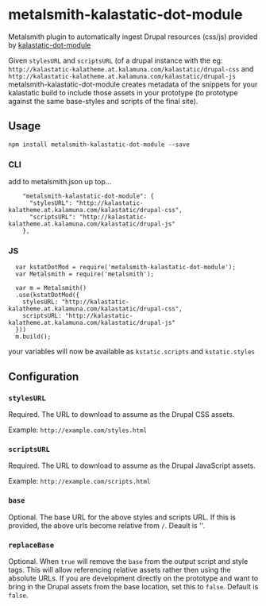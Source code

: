 # metalsmith-kalastatic-dot-module
Metalsmith plugin to automatically ingest Drupal resources (css/js) provided by [kalastatic-dot-module](https://www.drupal.org/sandbox/sonictruth/2624634)

Given ```stylesURL``` and ```scriptsURL``` (of a drupal instance with the  eg: ```http://kalastatic-kalatheme.at.kalamuna.com/kalastatic/drupal-css``` and ```http://kalastatic-kalatheme.at.kalamuna.com/kalastatic/drupal-js``` metalsmith-kalastatic-dot-module creates metadata of the snippets for your kalastatic build to include those assets in your prototype (to prototype against the same base-styles and scripts of the final site).

## Usage
```npm install metalsmith-kalastatic-dot-module --save```

### CLI
add to metalsmith.json up top…
```
    "metalsmith-kalastatic-dot-module": {
      "stylesURL": "http://kalastatic-kalatheme.at.kalamuna.com/kalastatic/drupal-css",
      "scriptsURL": "http://kalastatic-kalatheme.at.kalamuna.com/kalastatic/drupal-js"
    },
```

### JS
```
  var kstatDotMod = require('metalsmith-kalastatic-dot-module');
  var Metalsmith = require('metalsmith');

  var m = Metalsmith()
  .use(kstatDotMod({
    stylesURL: "http://kalastatic-kalatheme.at.kalamuna.com/kalastatic/drupal-css",
    scriptsURL: "http://kalastatic-kalatheme.at.kalamuna.com/kalastatic/drupal-js"
  }))
  m.build();
  ```
  
  your variables will now be available as
  ```kstatic.scripts``` and ```kstatic.styles```

## Configuration

### `stylesURL`

Required. The URL to download to assume as the Drupal CSS assets.

Example: `http://example.com/styles.html`

### `scriptsURL`

Required. The URL to download to assume as the Drupal JavaScript assets.

Example: `http://example.com/scripts.html`

### `base`

Optional. The base URL for the above styles and scripts URL. If this is provided, the above urls become relative from `/`. Deault is ''.

### `replaceBase`

Optional. When `true` will remove the `base` from the output script and style tags. This will allow referencing relative assets rather then using the absolute URLs. If you are development directly on the prototype and want to bring in the Drupal assets from the base location, set this to `false`. Default is `false`.
